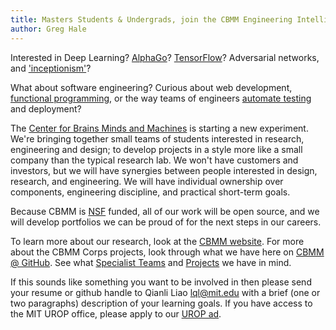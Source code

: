 ```yaml
---
title: Masters Students & Undergrads, join the CBMM Engineering Intelligence Team!
author: Greg Hale
---
```


Interested in Deep Learning? [AlphaGo](https://deepmind.com/alpha-go)? [TensorFlow](https://www.tensorflow.org/)? Adversarial networks, and ['inceptionism'](https://research.googleblog.com/2015/06/inceptionism-going-deeper-into-neural.html)?

What about software engineering? Curious about web development, [functional programming](http://haskell.org), or the way teams of engineers [automate testing](https://travis-ci.com) and deployment?

The [Center for Brains Minds and Machines](https://cbmm.mit.edu) is starting a new experiment.
We're bringing together small teams of students interested in research, engineering and design; to develop projects in a style more like a small company than the typical research lab.
We won't have customers and investors, but we will have synergies between people interested in design, research, and engineering.
We will have individual ownership over components, engineering discipline, and practical short-term goals.

Because CBMM is [NSF](https://nsf.gov) funded, all of our work will be open source, and we will develop portfolios we can be proud of for the next steps in our careers.

To learn more about our research, look at the [CBMM website](https://cbmm.mit.edu). For more about the CBMM Corps projects, look through what we have here on [CBMM @ GitHub](/). See what [Specialist Teams](/people) and [Projects](/projects) we have in mind.

If this sounds like something you want to be involved in then please send your resume or github handle to Qianli Liao [lql@mit.edu](mailto:lql@mit.edu) with a brief (one or two paragraphs) description of your learning goals. If you have access to the MIT UROP office, please apply to our [UROP ad](http://web.mit.edu/urop/research/openings.html).
